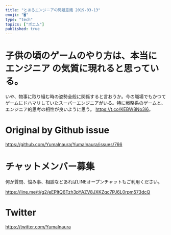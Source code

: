 ```yaml
---
title: "とあるエンジニアの問題意識 2019-03-13"
emoji: "🖥"
type: "tech"
topics: ["ポエム"]
published: true
---
```



# 子供の頃のゲームのやり方は、本当に エンジニア の気質に現れると思っている。
いや、物事に取り組む時の姿勢全般に関係すると言おうか。今の職場でもかつてゲームにドハマリしていたスーパーエンジニアがいる。特に戦略系のゲームと、エンジニア的思考の相性が良いように思う。 <https://t.co/KEBW8No3i6>。

# Original by Github issue

https://github.com/YumaInaura/YumaInaura/issues/766








<!-- Update From Qiita API -->

# チャットメンバー募集


何か質問、悩み事、相談などあればLINEオープンチャットもご利用ください。

https://line.me/ti/g2/eEPltQ6Tzh3pYAZV8JXKZqc7PJ6L0rpm573dcQ





# Twitter


https://twitter.com/YumaInaura


<!-- Update From Qiita API -->


